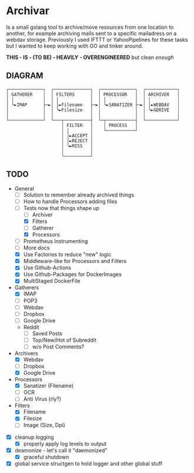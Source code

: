 # Archivar

Is a small golang tool to archive/move resources from one location to another,
for example archiving mails sent to a specific mailadress on a webdav storage.
Previously I used IFTTT or YahooPipelines for these tasks but I wanted to keep
working with GO and tinker around.

**THIS - IS - (TO BE) - HEAVILY - OVERENGINEERED** but clean _enough_

## DIAGRAM

```
┌─────────────┐  ┌──────────────┐  ┌─────────────┐  ┌────────────┐
│ GATHERER    │  │ FILTERS      │  │ PROCESSOR   │  │ ARCHIVER   │
│ │           │  │ │            │  │ │           │  │ │          │
│ └►IMAP      ├─►│ │►Filename   ├─►│ └►SANATIZER ├─►│ │►WEBDAV   │
│             │  │ └►Filesize   │  │             │  │ └►GDRIVE   │
│             │  │              │  │             │  │            │
└─────────────┘  └───┬──────────┤  └─┬───────────┤  └────────────┘
                     │ FILTER   │    │ PROCESS   │
                     │ │        │    └───────────┘
                     │ │►ACCEPT │
                     │ │►REJECT │
                     │ └►MISS   │
                     │          │
                     └──────────┘
```

## TODO

- General
  - [ ] Solution to remember already archived things
  - [ ] How to handle Processors adding files
  - [ ] Tests now that things shape up
    - [ ] Archiver
    - [x] Filters
    - [ ] Gatherer
    - [x] Processors
  - [ ] Prometheus Instrumenting
  - [ ] More docs
  - [x] Use Factories to reduce "new" logic
  - [x] Middleware-like for Processors and Filters
  - [x] Use Github-Actions
  - [x] Use Github-Packages for DockerImages
  - [x] MultiStaged DockerFile
- Gatherers
  - [x] IMAP
  - [ ] POP3
  - [ ] Webdav
  - [ ] Dropbox
  - [ ] Google Drive
  - Reddit
    - [ ] Saved Posts
    - [ ] Top/New/Hot of Subreddit
    - [ ] w/o Post Comments?
- Archivers
  - [x] Webdav
  - [ ] Dropbox
  - [x] Google Drive
- Processors
  - [x] Sanatizer (Filename)
  - [ ] OCR
  - [ ] Anti Virus (rly?)
- Filters
  - [x] Filename
  - [x] Filesize
  - [ ] Image (Size, Dpi)
- [x] cleanup logging
  - [x] properly apply log levels to output
- [x] deamonize - let's call it "daemonized"
  - [x] graceful shutdown
- [x] global service structgen to hold logger and other global stuff
